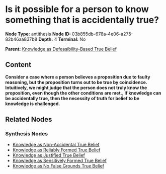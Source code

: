 # Is it possible for a person to know something that is accidentally true?

**Node Type:** antithesis
**Node ID:** 03b855db-676a-4e06-a275-82b46aa837b8
**Depth:** 4
**Terminal:** No

**Parent:** [Knowledge as Defeasibility-Based True Belief](knowledge-as-defeasibility-based-true-belief-synthesis-e9d9d6a2-b85f-4d52-b542-fc4093370fc3.md)

## Content

**Consider a case where a person believes a proposition due to faulty reasoning, but the proposition turns out to be true by coincidence. Intuitively, we might judge that the person does not truly know the proposition, even though the other conditions are met.**, **If knowledge can be accidentally true, then the necessity of truth for belief to be knowledge is challenged.**

## Related Nodes

### Synthesis Nodes

- [Knowledge as Non-Accidental True Belief](knowledge-as-non-accidental-true-belief-synthesis-d52bce79-961f-45a9-9455-102a69b211d0.md)
- [Knowledge as Reliably Formed True Belief](knowledge-as-reliably-formed-true-belief-synthesis-64b44f6c-a5a5-4d34-aa32-58078d1b389f.md)
- [Knowledge as Justified True Belief](knowledge-as-justified-true-belief-synthesis-322cd858-794d-4f4a-b397-4a3aaada6f54.md)
- [Knowledge as Sensitively Formed True Belief](knowledge-as-sensitively-formed-true-belief-synthesis-9e547fa7-eaa5-44d3-aae0-33914baab320.md)
- [Knowledge as No False Grounds True Belief](knowledge-as-no-false-grounds-true-belief-synthesis-10547df4-95a1-4380-9631-e3e951e69146.md)
